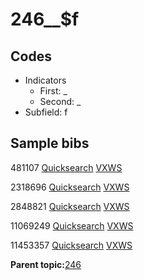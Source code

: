 # 246\_\_$f

## Codes

-   Indicators
    -   First: \_
    -   Second: \_
-   Subfield: f

## Sample bibs

481107 [Quicksearch](https://search.library.yale.edu/catalog/481107) [VXWS](http://prodorbis.library.yale.edu:7014/vxws/GetHoldingsService?bibId=481107)

2318696 [Quicksearch](https://search.library.yale.edu/catalog/2318696) [VXWS](http://prodorbis.library.yale.edu:7014/vxws/GetHoldingsService?bibId=2318696)

2848821 [Quicksearch](https://search.library.yale.edu/catalog/2848821) [VXWS](http://prodorbis.library.yale.edu:7014/vxws/GetHoldingsService?bibId=2848821)

11069249 [Quicksearch](https://search.library.yale.edu/catalog/11069249) [VXWS](http://prodorbis.library.yale.edu:7014/vxws/GetHoldingsService?bibId=11069249)

11453357 [Quicksearch](https://search.library.yale.edu/catalog/11453357) [VXWS](http://prodorbis.library.yale.edu:7014/vxws/GetHoldingsService?bibId=11453357)

**Parent topic:**[246](../../tags/246/246.md)

